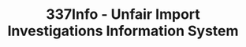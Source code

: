 ---
layout: default
bigquery: https://console.cloud.google.com/bigquery?p=patents-public-data&d=usitc_investigations&page=dataset&project=sheets-management-319211
citation: US International Trade Commission 337Info Unfair Import Investigations Information
  System
contributors: US International Trade Comission
cost: None
description: US International Trade Commission 337Info Unfair Import Investigations
  Information System contains data on investigations done under Section 337. Section
  337 declares the infringement of certain statutory intellectual property rights
  and other forms of unfair competition in import trade to be unlawful practices.
  Most Section 337 investigations involve allegations of patent or registered trademark
  infringement.
documentation: FAQ and tutorial available on the site
last_edit: 04/12/2022, 13:44:18
location: https://pubapps2.usitc.gov/337external/
maintained_by: US International Trade Comission
schema_fields:
- scheduledEndDateEvidHear
- copyrightNumbers
- dateCreated
- finalDetNoViolation
- aljAssigned
- currentStatus
- finalIdOnViolationIssue
- id
- finalDetViolation
- currentActiveALJ
- investigationTermDate
- markmanHearing
- ouiiParticipation
- docketNo
- cafcAppeals
- internalRemand
- dateOfPublicationFrNotice
- gcAttorney
- teoIdDueDate
- investigationType
- endDateMarkmanHearing
- issueDateOtherNonFinal
- publication_number
- teoIdIssueDate
- patentNumbers
- actualStartDateEvidHear
- lastUpdated
- scheduledStartDateEvidHear
- dateComplaintFiled
- actualEndDateEvidHear
- patentNumber
- investigationNo
- teoReliefGranted
- htsNumbers
- invUnfairAct
- startDateMarkmanHearing
- ouiiAttorney
- respondent
- title
- trademarkNumbers
- teoProceedingInvolved
- finalIdOnViolationDue
- targetDate
- complainant
shortname: unfair_import_investigations
tags:
- import
- legal
- trade
timeframe: 2008-2021 (prior to 2008 downloadable as a JSON file)
title: 337Info - Unfair Import Investigations Information System
uuid: 2721f5ec-e599-4890-9265-9706719fc71e
---